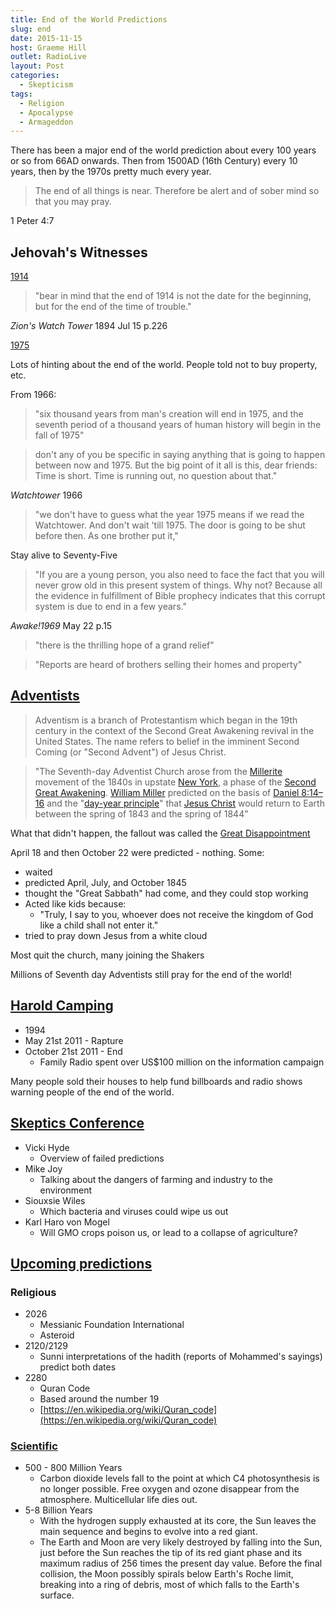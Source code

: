 ```yaml
---
title: End of the World Predictions
slug: end
date: 2015-11-15
host: Graeme Hill
outlet: RadioLive
layout: Post
categories:
  - Skepticism
tags:
  - Religion
  - Apocalypse
  - Armageddon
---
```


There has been a major end of the world prediction about every 100 years or so from 66AD onwards. Then from 1500AD (16th Century) every 10 years, then by the 1970s pretty much every year.

<!-- more -->

> The end of all things is near. Therefore be alert and of sober mind so that you may pray.

1 Peter 4:7

## Jehovah's Witnesses

[1914](http://www.jwfacts.com/watchtower/failed-1914-predictions.php)

> "bear in mind that the end of 1914 is not the date for the beginning, but for the end of the time of trouble."

_Zion's Watch Tower_ 1894 Jul 15 p.226

[1975](http://www.jwfacts.com/watchtower/1975.php)

Lots of hinting about the end of the world. People told not to buy property, etc.

From 1966:

> "six thousand years from man's creation will end in 1975, and the seventh period of a thousand years of human history will begin in the fall of 1975"

> don't any of you be specific in saying anything that is going to happen between now and 1975. But the big point of it all is this, dear friends: Time is short. Time is running out, no question about that."

_Watchtower_ 1966

> "we don't have to guess what the year 1975 means if we read the Watchtower. And don't wait 'till 1975. The door is going to be shut before then. As one brother put it,"

Stay alive to Seventy-Five

> "If you are a young person, you also need to face the fact that you will never grow old in this present system of things. Why not? Because all the evidence in fulfillment of Bible prophecy indicates that this corrupt system is due to end in a few years."

_Awake!1969_ May 22 p.15

> "there is the thrilling hope of a grand relief"

> "Reports are heard of brothers selling their homes and property"

## [Adventists](https://en.wikipedia.org/wiki/Adventism)

> Adventism is a branch of Protestantism which began in the 19th century in the context of the Second Great Awakening revival in the United States. The name refers to belief in the imminent Second Coming (or "Second Advent") of Jesus Christ.

> "The Seventh-day Adventist Church arose from the [Millerite](https://en.wikipedia.org/wiki/Millerism) movement of the 1840s in upstate [New York](https://en.wikipedia.org/wiki/New_York), a phase of the [Second Great Awakening](https://en.wikipedia.org/wiki/Second_Great_Awakening). [William Miller](<https://en.wikipedia.org/wiki/William_Miller_(preacher)>) predicted on the basis of [Daniel 8:14–16](http://tools.wmflabs.org/bibleversefinder/?book=Daniel&verse=8:14%E2%80%9316&src=KJV) and the "[day-year principle](https://en.wikipedia.org/wiki/Day-year_principle)" that [Jesus Christ](https://en.wikipedia.org/wiki/Jesus_Christ) would return to Earth between the spring of 1843 and the spring of 1844"

What that didn't happen, the fallout was called the [Great Disappointment](https://en.wikipedia.org/wiki/Great_Disappointment)

April 18 and then October 22 were predicted - nothing. Some:

- waited
- predicted April, July, and October 1845
- thought the "Great Sabbath" had come, and they could stop working
- Acted like kids because:
  - "Truly, I say to you, whoever does not receive the kingdom of God like a child shall not enter it."
- tried to pray down Jesus from a white cloud

Most quit the church, many joining the Shakers

Millions of Seventh day Adventists still pray for the end of the world!

## [Harold Camping](https://en.wikipedia.org/wiki/Harold_Camping#End_times_calculations)

- 1994
- May 21st 2011 - Rapture
- October 21st 2011 - End
  - Family Radio spent over US$100 million on the information campaign

Many people sold their houses to help fund billboards and radio shows warning people of the end of the world.

## [Skeptics Conference](http://conference.skeptics.nz/programme)

- Vicki Hyde
  - Overview of failed predictions
- Mike Joy
  - Talking about the dangers of farming and industry to the environment
- Siouxsie Wiles
  - Which bacteria and viruses could wipe us out
- Karl Haro von Mogel
  - Will GMO crops poison us, or lead to a collapse of agriculture?

## [Upcoming predictions](https://en.wikipedia.org/wiki/List_of_dates_predicted_for_apocalyptic_events#Predictions_for_the_future)

### Religious

- 2026
  - Messianic Foundation International
  - Asteroid
- 2120/2129
  - Sunni interpretations of the hadith (reports of Mohammed's sayings) predict both dates
- 2280
  - Quran Code
  - Based around the number 19
  - [https://en.wikipedia.org/wiki/Quran_code](https://en.wikipedia.org/wiki/Quran_code)

### [Scientific](https://en.wikipedia.org/wiki/Timeline_of_the_far_future)

- 500 - 800 Million Years
  - Carbon dioxide levels fall to the point at which C4 photosynthesis is no longer possible. Free oxygen and ozone disappear from the atmosphere. Multicellular life dies out.
- 5-8 Billion Years
  - With the hydrogen supply exhausted at its core, the Sun leaves the main sequence and begins to evolve into a red giant.
  - The Earth and Moon are very likely destroyed by falling into the Sun, just before the Sun reaches the tip of its red giant phase and its maximum radius of 256 times the present day value. Before the final collision, the Moon possibly spirals below Earth's Roche limit, breaking into a ring of debris, most of which falls to the Earth's surface.
